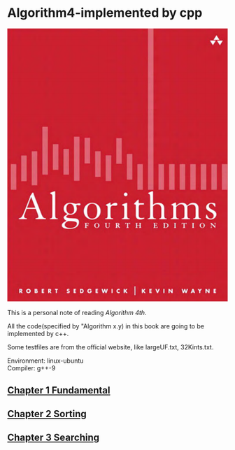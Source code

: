 # Algorithm4-implemented by cpp

![Algorithm 4th](./algorithm.png)  

This is a personal note of reading *Algorithm 4th*.

All the code(specified by "Algorithm x.y) in this book are going to be implemented by c++.  

Some testfiles are from the official website, like largeUF.txt, 32Kints.txt.  

Environment: linux-ubuntu  
Compiler: g++-9  


## [Chapter 1 Fundamental](./chapter1)  

## [Chapter 2 Sorting](./chapter2)  

## [Chapter 3 Searching](./chapter3)  





